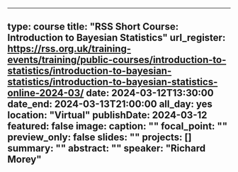 
---
type: course
title: "RSS Short Course: Introduction to Bayesian Statistics"
url_register: https://rss.org.uk/training-events/training/public-courses/introduction-to-statistics/introduction-to-bayesian-statistics/introduction-to-bayesian-statistics-online-2024-03/
date: 2024-03-12T13:30:00
date_end: 2024-03-13T21:00:00
all_day: yes
location: "Virtual"
publishDate: 2024-03-12
featured: false
image:
  caption: ""
  focal_point: ""
  preview_only: false
slides: ""
projects: []
summary: ""
abstract: ""
speaker: "Richard Morey"
---

<!--more-->
